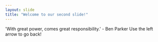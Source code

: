 ```yaml
---
layout: slide
title: "Welcome to our second slide!"
---
```

'With great power, comes great responsibility.' - Ben Parker
Use the left arrow to go back!
